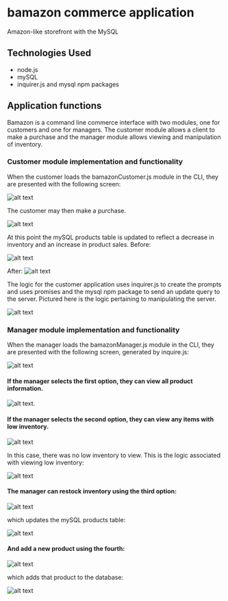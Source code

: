 # bamazon commerce application
Amazon-like storefront with the MySQL

## Technologies Used
- node.js
- mySQL
- inquirer.js and mysql npm packages

## Application functions
Bamazon is a command line commerce interface with two modules, one for customers and one for managers.
The customer module allows a client to make a purchase and the manager module allows viewing and manipulation of inventory.

### Customer module implementation and functionality
When the customer loads the bamazonCustomer.js module in the CLI, they are presented with the following screen:

![alt text](assets/1.png "Customer Purchase Screen")

The customer may then make a purchase.

![alt text](assets/2.png "Customer Purchase Screen")

At this point the mySQL products table is updated to reflect a decrease in inventory and an increase in product sales.
Before:

![alt text](assets/3.png "mySQL customer purchase table before update")

After:
![alt text](assets/3-2.png "mySQL customer purchase table after update")

The logic for the customer application uses inquirer.js to create the prompts and uses promises and the mysql npm package
to send an update query to the server.
Pictured here is the logic pertaining to manipulating the server.

![alt text](assets/4.png "Customer Purchase Logic")

### Manager module implementation and functionality
When the manager loads the bamazonManager.js module in the CLI, they are presented with the following screen,
generated by inquire.js:

![alt text](assets/5.png "manager intro screen")

#### If the manager selects the first option, they can view all product information.

![alt text](assets/6.png "manager product view").

#### If the manager selects the second option, they can view any items with low inventory.

![alt text](assets/7.png "view low inventory")

In this case, there was no low inventory to view. This is the logic associated with viewing low inventory:

![alt text](assets/7-2.png "low inventory logic")


#### The manager can restock inventory using the third option:

![alt text](assets/8.png "inventory restock")

which updates the mySQL products table:

![alt text](assets/9.png "mySQL restock")


#### And add a new product using the fourth:

![alt text](assets/10.png "Add new product")

which adds that product to the database:

![alt text](assets/11.png "mySQL customer purchase table update")